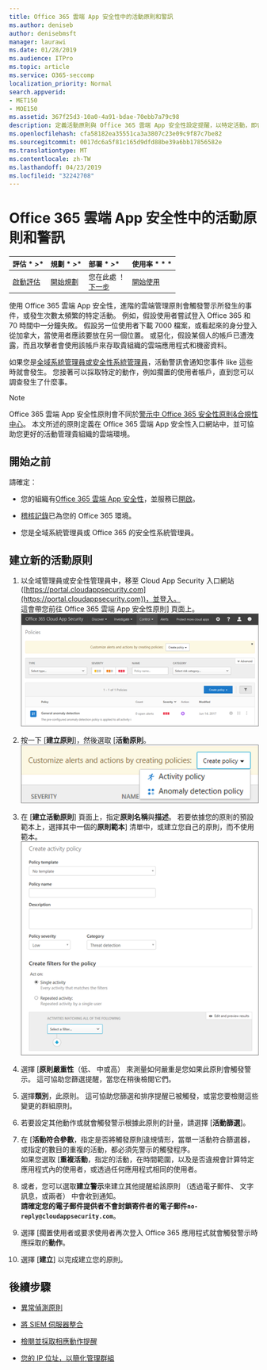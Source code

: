 ```yaml
---
title: Office 365 雲端 App 安全性中的活動原則和警訊
ms.author: deniseb
author: denisebmsft
manager: laurawi
ms.date: 01/28/2019
ms.audience: ITPro
ms.topic: article
ms.service: O365-seccomp
localization_priority: Normal
search.appverid:
- MET150
- MOE150
ms.assetid: 367f25d3-10a0-4a91-bdae-70ebb7a79c98
description: 定義活動原則與 Office 365 雲端 App 安全性設定提醒，以特定活動，即會發生，或發生次數太頻繁時觸發。 透過設定以觸發提醒的原則，您可以通知，並監視特定活動。
ms.openlocfilehash: cfa58182ea35551ca3a3807c23e09c9f87c7be82
ms.sourcegitcommit: 0017dc6a5f81c165d9dfd88be39a6bb17856582e
ms.translationtype: MT
ms.contentlocale: zh-TW
ms.lasthandoff: 04/23/2019
ms.locfileid: "32242708"
---
```

# <a name="activity-policies-and-alerts-in-office-365-cloud-app-security"></a>Office 365 雲端 App 安全性中的活動原則和警訊

|評估 * *\>**|規劃 * *\>**|部署 * *\>**|使用率 * * *|
|:-----|:-----|:-----|:-----|
|[啟動評估](office-365-cas-overview.md) <br/> |[開始規劃](get-ready-for-office-365-cas.md) <br/> |您在此處 ！  <br/> [下一步](anomaly-detection-policies-in-ocas.md) <br/> |[開始使用](utilization-activities-for-ocas.md) <br/> |
   
使用 Office 365 雲端 App 安全性，進階的雲端管理原則會觸發警示所發生的事件，或發生次數太頻繁的特定活動。 例如，假設使用者嘗試登入 Office 365 和 70 時間中一分鐘失敗。 假設另一位使用者下載 7000 檔案，或看起來的身分登入從加拿大，當使用者應該要放在另一個位置。 或惡化，假設某個人的帳戶已遭洩露，而且攻擊者會使用該帳戶來存取貴組織的雲端應用程式和機密資料。
  
如果您是[全域系統管理員或安全性系統管理員](permissions-in-the-security-and-compliance-center.md)，活動警訊會通知您事件 like 這些時就會發生。 您接著可以採取特定的動作，例如擱置的使用者帳戶，直到您可以調查發生了什麼事。
  
> [!NOTE]
> Office 365 雲端 App 安全性原則會不同於[警示中 Office 365 安全性原則&amp;合規性中心](alert-policies.md)。 本文所述的原則定義在 Office 365 雲端 App 安全性入口網站中，並可協助您更好的活動管理貴組織的雲端環境。 
  
## <a name="before-you-begin"></a>開始之前

請確定：
  
- 您的組織有[Office 365 雲端 App 安全性](office-365-cas-overview.md)，並服務已[開啟](turn-on-office-365-cas.md)。
    
- [稽核記錄](turn-audit-log-search-on-or-off.md)已為您的 Office 365 環境。 
    
- 您是全域系統管理員或 Office 365 的安全性系統管理員。
    
## <a name="create-a-new-activity-policy"></a>建立新的活動原則

1. 以全域管理員或安全性管理員中，移至 Cloud App Security 入口網站 ([https://portal.cloudappsecurity.com](https://portal.cloudappsecurity.com))，並登入。 <br>這會帶您前往 Office 365 雲端 App 安全性原則] 頁面上。<br>![當您移至 Office 365 雲端 App 安全性入口網站時，您以啟動 [原則] 頁面](media/5cb8833c-4e08-438c-bab3-91b5106f6f3f.png)
  
2. 按一下 [**建立原則**]，然後選取 [**活動原則**。<br>![當您建立原則 O365 CAS 中時，您可以選擇之間的活動原則和異常偵測原則。](media/79f34535-ddf9-4a5b-a0a3-8766bf9c174c.png)
  
3. 在 [**建立活動原則**] 頁面上，指定**原則名稱**與**描述**。 若要依據您的原則的預設範本上，選擇其中一個的**原則範本**] 清單中，或建立您自己的原則，而不使用範本。<br>![您可以使用 Office 365 雲端 App 安全性建立活動原則。](media/4083a76f-7074-4d6a-8200-6d76d49259d7.png)
  
4. 選擇 [**原則嚴重性**（低、 中或高） 來測量如何嚴重是您如果此原則會觸發警示。 這可協助您篩選提醒，當您在稍後檢閱它們。 
    
5. 選擇**類別**，此原則。 這可協助您篩選和排序提醒已被觸發，或當您要檢閱這些變更的群組原則。 
    
6. 若要設定其他動作或就會觸發警示根據此原則的計量，請選擇 [**活動篩選**]。 
    
7. 在 [**活動符合參數**，指定是否將觸發原則違規情形，當單一活動符合篩選器，或指定的數目的重複的活動，都必須先警示的觸發程序。<br>如果您選取 [**重複活動**，指定的活動，在時間範圍，以及是否違規會計算特定應用程式內的使用者，或透過任何應用程式相同的使用者。
    
8. 或者，您可以選取**建立警示**來建立其他提醒給該原則 （透過電子郵件、 文字訊息，或兩者） 中會收到通知。<br>**請確定您的電子郵件提供者不會封鎖寄件者的電子郵件`no-reply@cloudappsecurity.com`**。 
  
9. 選擇 [擱置使用者或要求使用者再次登入 Office 365 應用程式就會觸發警示時應採取的**動作**。 
    
10. 選擇 [**建立**] 以完成建立您的原則。 
    
## <a name="next-steps"></a>後續步驟

- [異常偵測原則](anomaly-detection-policies-in-ocas.md)
    
- [將 SIEM 伺服器整合](integrate-your-siem-server-with-office-365-cas.md)
    
- [檢閱並採取相應動作提醒](review-office-365-cas-alerts.md)
    
- [您的 IP 位址，以簡化管理群組](group-your-ip-addresses-in-ocas.md)
    

